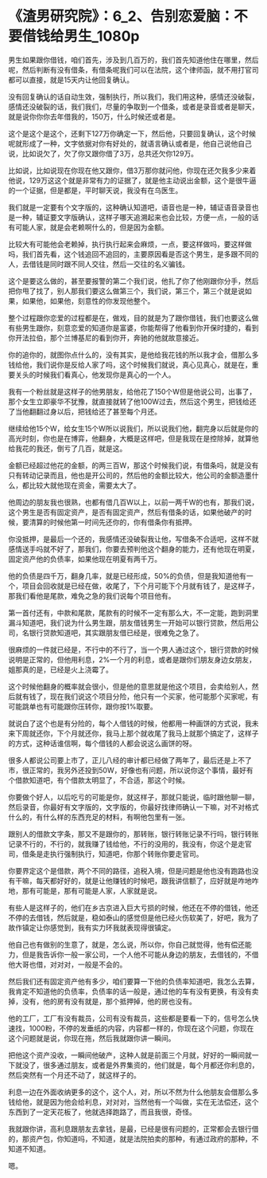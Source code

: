 # 《渣男研究院》：6_2、告别恋爱脑：不要借钱给男生_1080p

男生如果跟你借钱，咱们首先，涉及到几百万的，我们首先知道他住在哪里，然后呢，然后判断有没有借条，有借条呢我们可以在法院，这个律师函，就不用打官司都可以直接，就是15天内让他回复确认。

没有回复确认的话自动生效，强制执行，所以我们，我们用这种，感情还没破裂，感情还没破裂的话，我们我们，尽量的争取到一个借条，或者是录音或者是聊天，就是说你你你去年借我的，150万，什么时候还或者是。

这个是这个是这个，还剩下127万你确定一下，然后他，只要回复确认，这个时候呢就形成了一种，文字依据对你有好处的，就语言确认或者是，他自己说他自己说，比如说欠了，欠了你又跟你借了3万，总共还欠你129万。

比如说，比如说现在你现在他又跟你，借3万那你就问他，你现在还欠我多少来着他说，129万这这个就是非常有力的证据了，就是他主动说出金额，这个是很牛逼的一个证据，但是都是，平时聊天说，我没有在乌医生。

我们就是一定要有个文字版的，这种确认知道吧，语音也是一种，辅证语音录音也是一种，辅证要文字版确认，这样子哪天追溯起来也会比较，方便一点，一般的话有可能人家，就是会老赖啊什么的，但是因为金额。

比较大有可能他会老赖掉，执行执行起来会麻烦，一点，要这样做吗，要这样做吗，我们首先看，这个钱追回不追回的，主要原因看是否这个男生，是多跟不同的人，去借钱是同时跟不同人交往，然后一交往的名义骗钱。

这个是要这么做的，甚至要报警的第二个我们说，他扎了你了他刚跟你分手，然后把你甩了找了，别人那我们要这么做第三个，我们说，第三个，第三个就是说如果，如果他，如果他，刻意性的你发现他整个。

整个过程跟你恋爱的过程都是在，做戏，目的就是为了跟你借钱，我们也要这么做有些男生跟你，刻意恋爱的知道你是富婆，你能帮得了他看到你开保时捷的，看到你开法拉伯，那个兰博基尼的看到你开，奔驰的他就故意接近。

你的追你的，就图你点什么的，没有其实，是他给我花钱的所以我才会，借那么多钱给他，我们说你是反给人家了吗，这个时候我们就说，真心见真心，就是在，重要关头的时候我们看真心，他发现你是真心的一个人。

我有一个粉丝就是这样子的他男朋友，给他花了150个W但是他说公司，出事了，那个女生立即豪华不犹豫，就直接就转了他100W过去，然后这个男生，把钱给还了当他翻翻过身以后，把钱给还了甚至每个月还。

继续给他15个W，给女生15个W所以说我们，所以说我们他，翻完身以后就是你的高光时刻，你也是在博弈，他翻身，大概是这样吧，但是我现在是控除掉，就算他给我花的我还，倒亏了几百，就是这。

金额已经超过他花的金额，的两三百W，那这个时候我们说，有借条吗，就是没有只有转动记录而且，他也是开公司的，然后他的金额比较大，他公司的金额造墨什么，都比较大就他现在资金，需要太大了。

他周边的朋友我也很熟，也都有借几百W以上，以前一两千W的也有，那我们说，这个男生是否有固定资产，是否有固定资产，然后有借条的话，如果他破产的时候，要清算的时候他第一时间先还你的，你有借条你有抵押。

你没抵押，是最后一个还的，我感情还没破裂我让他，写借条不合适吧，这样不就感情送手吗就不好了，那我们，你要去预判他这个翻身的能力，还有他现在明夏，固定资产他的负债率，如果他现在明夏有两千万。

他的负债是四千万，翻身几率，就是已经形成，50%的负债，但是我知道他有一个，项目会回收就是已经在做，收尾了，下个月可能下个月就有钱了，是这样子，那我们看他是尾款，难免之急的我们说每个项目他有。

第一首付还有，中款和尾款，尾款有的时候不一定有那么大，不一定能，跑到洞里漏斗知道吧，我们说为什么男生跟，朋友借钱男生一开始可以银行贷款，然后用公司，名银行贷款知道吧，其实跟朋友借已经是，很难免之急了。

很麻烦的一件就已经是，不行中的不行了，当一个男人通过这个，银行贷款的时候说明是正常的，但他用利息，2%一个月的利息，或者是跟你们朋友身边女朋友，姐那真的是，已经是火上浇霉了。

这个时候他翻身的概率就会很小，但是他的意思就是他这个项目，会卖给别人，然后就有钱了，现在我们说这个项目分险，他只有一个买家，他可能那个买家呢，有可能跳单也有可能跟你压转你，跟你按1%取要。

就说白了这个也是有分险的，每个人借钱的时候，他都用一种画饼的方式说，我未来下周就还你，下个月就还你，我马上那个就收尾了我马上就那个搞定了，这样子的方式，这种话谁信啊，每个借钱的人都会说这么画饼的呀。

很多人都说公司要上市了，正儿八经的审计都已经做了两年了，最后还是上不了市，很正常的，我另外还投到50W，好像也有问题，所以说你这个事情，最好有个借款知道吧，有个借款太明显了，不合适，那这个时候。

你要做个好人，以后吃亏的可能是你，就这样子，那就只能说，临时跟他聊一聊，然后录音，你最好有文字版的，文字版的，你最好找律师确认一下嘛，对不对格式什么的，有什么样的东西充足的材料，有啊他包里有一张。

跟别人的借款文字条，那又不是跟你的，那转账，银行转账记录不行吗，银行转账记录不行的，不行的，就我赚了钱给他，不行的没用的，我没有，你这个是走官司，借条是走执行强制执行，知道吧，你那个转账你要走官司。

你要界定这个是借款，两个不同的路径，追税入境，但是问题是他也没有跑路也没有干嘛，每天都好好的，就是让他赚钱的时候吧，跟我讲信额了，应好就是咋地咋地，那有可能是，那有可能是人家，人家就是说。

有些人是这样子的，他们在乡古京进入巨大亏损的时候，他还在不停的借钱，他还不停的去借钱，然后就是，稳如泰山的感觉但是他已经火伤软美了，好吧，我为了故作镇定让你感觉到，我有实力环我就表现得很镇定。

他自己也有做别的生意了，就是，怎么说，所以你，你自己就觉得，他有偿还能力，但是我告诉你一般一家公司，一个人他不可能从身边的朋友，去借钱的，不借他大哥也借，对对对，一般是不会的。

然后我们还有固定资产他有多少，咱们要算一下他的负债率知道吧，我怎么去算，我肯定不知道他的负债率，负债率的话一般是，通过他的车有没有更换，有没有卖掉，没有，他的房有没有就是，那个抵押掉，他的房也没有。

他的工厂，工厂有没有裁员，公司有没有裁员，这些都是要看一下的，信号怎么快速找，1000粉，不停的发垂纸的内容，内容都一样的，你现在这个问题，你现在这个问题就是说，你现在拖，然后我就跟你讲一瞬间。

把他这个资产没收，一瞬间他破产，这种人就是前面三个月就，好好的一瞬间就一下就没了，很多通过朋友，或者是外界集资的，他们就是，每个月都还你利息的，然后突然有一个月还不动了，就这样子的。

利息一边在外面收纳更多的这个，这个人，对，所以不然为什么他朋友会借那么多钱给他，就是因为他会给利息，对对对，当然他有一个叫做，实在无法偿还，这个东西到了一定天花板了，他就选择跑路了，而且我很，奇怪。

我就跟你讲，高利息跟朋友去拿钱，是最，已经是很有问题的，正常都会去银行借的，那资产包，你知道吗，不知道，就是法院拍卖的那种，有通过政府的那种，不知道不知道。

嗯。